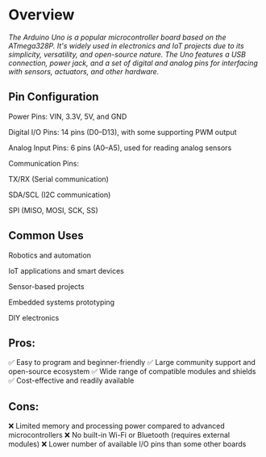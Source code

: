 # Overview

_The Arduino Uno is a popular microcontroller board based on the ATmega328P. It's widely used in electronics and IoT projects due to its simplicity, versatility, and open-source nature. The Uno features a USB connection, power jack, and a set of digital and analog pins for interfacing with sensors, actuators, and other hardware._

## Pin Configuration
Power Pins: VIN, 3.3V, 5V, and GND

Digital I/O Pins: 14 pins (D0–D13), with some supporting PWM output

Analog Input Pins: 6 pins (A0–A5), used for reading analog sensors

Communication Pins:

TX/RX (Serial communication)

SDA/SCL (I2C communication)

SPI (MISO, MOSI, SCK, SS)

## Common Uses
Robotics and automation

IoT applications and smart devices

Sensor-based projects

Embedded systems prototyping

DIY electronics


## Pros: 
✅ Easy to program and beginner-friendly 
✅ Large community support and open-source ecosystem 
✅ Wide range of compatible modules and shields 
✅ Cost-effective and readily available

## Cons:
❌ Limited memory and processing power compared to advanced microcontrollers 
❌ No built-in Wi-Fi or Bluetooth (requires external modules) 
❌ Lower number of available I/O pins than some other boards
